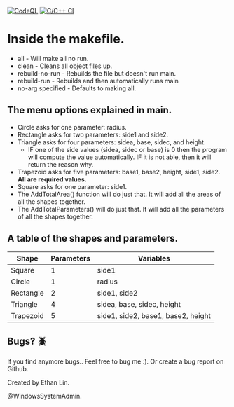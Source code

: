 [![CodeQL](https://github.com/WindowsSystemAdmin/Shapes/actions/workflows/codeql.yaml/badge.svg?branch=main&event=push)](https://github.com/WindowsSystemAdmin/Shapes/actions/workflows/codeql.yaml)
[![C/C++ CI](https://github.com/WindowsSystemAdmin/Shapes/actions/workflows/c-cpp.yaml/badge.svg?branch=main&event=push)](https://github.com/WindowsSystemAdmin/Shapes/actions/workflows/c-cpp.yaml)
# Inside the makefile.
* all - Will make all no run. 
* clean - Cleans all object files up.
* rebuild-no-run - Rebuilds the file but doesn't run main.
* rebuild-run - Rebuilds and then automatically runs main
* no-arg specified - Defaults to making all.
## The menu options explained in main.
* Circle asks for one parameter: radius.
* Rectangle asks for two parameters: side1 and side2.
* Triangle asks for four parameters: sidea, base, sidec, and height.
  * IF one of the side values (sidea, sidec or base) is 0 then the program will compute the value automatically. IF it is not able, then it will return the reason why.
* Trapezoid asks for five parameters: base1, base2, height, side1, side2. **All are required values.**
* Square asks for one parameter: side1.
* The AddTotalArea() function will do just that. It will add all the areas of all the shapes together.
* The AddTotalParameters() will do just that. It will add all the parameters of all the shapes together.

## A table of the shapes and parameters.
|Shape|Parameters|Variables|
|-------|------------|---------|
|Square|1|side1|
|Circle|1|radius|
|Rectangle|2|side1, side2|
|Triangle|4|sidea, base, sidec, height|
|Trapezoid|5|side1, side2, base1, base2, height|
## Bugs? :beetle:
If you find anymore bugs.. Feel free to bug me :). Or create a bug report on Github.

Created by Ethan Lin. 

@WindowsSystemAdmin.
